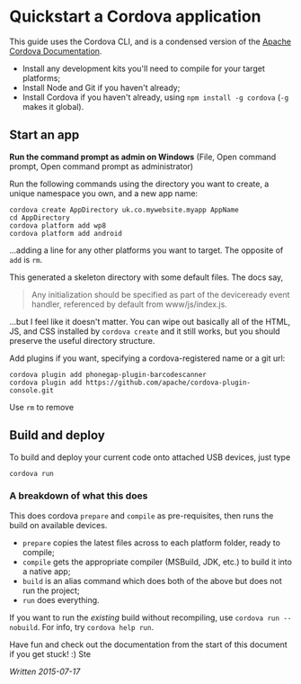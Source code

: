 # Quickstart a Cordova application

This guide uses the Cordova CLI, and is a condensed version of the [Apache Cordova Documentation](http://cordova.apache.org/docs/en/5.0.0//guide_cli_index.md.html).

* Install any development kits you'll need to compile for your target platforms;
* Install Node and Git if you haven't already;
* Install Cordova if you haven't already, using `npm install -g cordova` (`-g` makes it global).

## Start an app

**Run the command prompt as admin on Windows** (File, Open command prompt, Open command prompt as administrator)

Run the following commands using the directory you want to create, a unique namespace you own, and a new app name:

	cordova create AppDirectory uk.co.mywebsite.myapp AppName
	cd AppDirectory
	cordova platform add wp8
	cordova platform add android
	
...adding a line for any other platforms you want to target. The opposite of `add` is `rm`.

This generated a skeleton directory with some default files. The docs say,

> Any initialization should be specified as part of the deviceready event handler, referenced by default from www/js/index.js.

...but I feel like it doesn't matter. You can wipe out basically all of the HTML, JS, and CSS installed by `cordova create` and it still works, but you should preserve the useful directory structure.

Add plugins if you want, specifying a cordova-registered name or a git url:

	cordova plugin add phonegap-plugin-barcodescanner
	cordova plugin add https://github.com/apache/cordova-plugin-console.git
	
Use `rm` to remove

## Build and deploy

To build and deploy your current code onto attached USB devices, just type

	cordova run

### A breakdown of what this does

This does cordova `prepare` and `compile` as pre-requisites, then runs the build on available devices.

* `prepare` copies the latest files across to each platform folder, ready to compile;
* `compile` gets the appropriate compiler (MSBuild, JDK, etc.) to build it into a native app;
* `build` is an alias command which does both of the above but does not run the project;
* `run` does everything.

If you want to run the *existing* build without recompiling, use `cordova run --nobuild`. For info, try `cordova help run`.

Have fun and check out the documentation from the start of this document if you get stuck! :)
Ste

*Written 2015-07-17*